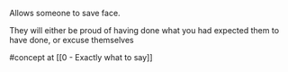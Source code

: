 Allows someone to save face.

They will either be proud of having done what you had expected them to have done, or excuse themselves

#concept at [[0 - Exactly what to say]]
